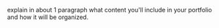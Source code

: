  explain in about 1 paragraph what content you'll include in your portfolio and how it will be organized.
